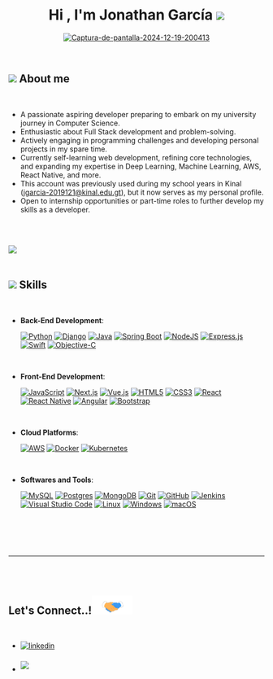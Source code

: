 
<h1 align="center"><b>Hi , I'm Jonathan García </b><img src="https://media.giphy.com/media/hvRJCLFzcasrR4ia7z/giphy.gif" width="35"></h1>
<!--  -->
<p align="center">
  <a href="https://ibb.co/fDSQVNv"><img src="https://i.ibb.co/Y0Wb4dZ/Captura-de-pantalla-2024-12-19-200413.png" alt="Captura-de-pantalla-2024-12-19-200413" border="0"></a>
</p>


<br>



	
## <picture><img src = "https://static.thenounproject.com/png/5018305-200.png" width = 50px></picture> **About me**
<br>

- A passionate aspiring developer preparing to embark on my university journey in Computer Science.
- Enthusiastic about Full Stack development and problem-solving.
- Actively engaging in programming challenges and developing personal projects in my spare time.
- Currently self-learning web development, refining core technologies, and expanding my expertise in Deep Learning, Machine Learning, AWS, React Native, and more.
- This account was previously used during my school years in Kinal (jgarcia-2019121@kinal.edu.gt), but it now serves as my personal profile.
- Open to internship opportunities or part-time roles to further develop my skills as a developer.

<br><br>

<img src="https://user-images.githubusercontent.com/73097560/115834477-dbab4500-a447-11eb-908a-139a6edaec5c.gif"><br><br>

## <img src="https://media2.giphy.com/media/QssGEmpkyEOhBCb7e1/giphy.gif?cid=ecf05e47a0n3gi1bfqntqmob8g9aid1oyj2wr3ds3mg700bl&rid=giphy.gif" width ="25"><b> Skills</b>
<br>

<p align="center">

- **Back-End Development**:
    
    [![Python](https://img.shields.io/badge/Python-3776AB?logo=python&logoColor=fff)](#)
    [![Django](https://img.shields.io/badge/Django-%23092E20.svg?logo=django&logoColor=white)](#)
    [![Java](https://img.shields.io/badge/Java-%23ED8B00.svg?logo=openjdk&logoColor=white)](#)
    [![Spring Boot](https://img.shields.io/badge/Spring%20Boot-6DB33F?logo=springboot&logoColor=fff)](#)
    [![NodeJS](https://img.shields.io/badge/Node.js-6DA55F?logo=node.js&logoColor=white)](#)
    [![Express.js](https://img.shields.io/badge/Express.js-%23404d59.svg?logo=express&logoColor=%2361DAFB)](#)
    [![Swift](https://img.shields.io/badge/Swift-F54A2A?logo=swift&logoColor=white)](#)
    [![Objective-C](https://img.shields.io/badge/Objective--C-%233A95E3.svg?&logo=apple&logoColor=white)](#)
<br>   
    
- **Front-End Development**:

    [![JavaScript](https://img.shields.io/badge/JavaScript-F7DF1E?logo=javascript&logoColor=000)](#)
    [![Next.js](https://img.shields.io/badge/Next.js-black?logo=next.js&logoColor=white)](#)
    [![Vue.js](https://img.shields.io/badge/Vue.js-4FC08D?logo=vuedotjs&logoColor=fff)](#)
    [![HTML5](https://img.shields.io/badge/HTML-%23E34F26.svg?logo=html5&logoColor=white)](#)
    [![CSS3](https://img.shields.io/badge/CSS-1572B6?logo=css3&logoColor=fff)](#)
    [![React](https://img.shields.io/badge/React-%2320232a.svg?logo=react&logoColor=%2361DAFB)](#)
    [![React Native](https://img.shields.io/badge/React_Native-%2320232a.svg?logo=react&logoColor=%2361DAFB)](#)
    [![Angular](https://img.shields.io/badge/Angular-%23DD0031.svg?logo=angular&logoColor=white)](#)
    [![Bootstrap](https://img.shields.io/badge/Bootstrap-7952B3?logo=bootstrap&logoColor=fff)](#)
<br>

- **Cloud Platforms**:

    [![AWS](https://img.shields.io/badge/AWS-%23FF9900.svg?logo=amazon-web-services&logoColor=white)](#)
    [![Docker](https://img.shields.io/badge/Docker-2496ED?logo=docker&logoColor=fff)](#)
    [![Kubernetes](https://img.shields.io/badge/Kubernetes-326CE5?logo=kubernetes&logoColor=fff)](#)
<br>

- **Softwares and Tools**:

    [![MySQL](https://img.shields.io/badge/MySQL-4479A1?logo=mysql&logoColor=fff)](#)
    [![Postgres](https://img.shields.io/badge/Postgres-%23316192.svg?logo=postgresql&logoColor=white)](#)
    [![MongoDB](https://img.shields.io/badge/MongoDB-%234ea94b.svg?logo=mongodb&logoColor=white)](#)
    [![Git](https://img.shields.io/badge/Git-F05032?logo=git&logoColor=fff)](#)
    [![GitHub](https://img.shields.io/badge/GitHub-%23121011.svg?logo=github&logoColor=white)](#)
    [![Jenkins](https://img.shields.io/badge/Jenkins-D24939?logo=jenkins&logoColor=white)](#)
    [![Visual Studio Code](https://custom-icon-badges.demolab.com/badge/Visual%20Studio%20Code-0078d7.svg?logo=vsc&logoColor=white)](#)
    [![Linux](https://img.shields.io/badge/Linux-FCC624?logo=linux&logoColor=black)](#)
    [![Windows](https://custom-icon-badges.demolab.com/badge/Windows-0078D6?logo=windows11&logoColor=white)](#)
    [![macOS](https://img.shields.io/badge/macOS-000000?logo=apple&logoColor=F0F0F0)](#)
<br>

</p>

<br>
<br>

-----

<br>
<br>

## <b> Let's Connect..!</b><img src="https://github.com/0xAbdulKhalid/0xAbdulKhalid/raw/main/assets/mdImages/handshake.gif" width ="80">
<br>
<div align='left'>

<ul>

<li>
<a href="https://www.linkedin.com/in/jonathan-garcia-3abb97317/" target="_blank">
<img src="https://img.shields.io/badge/linkedin: Jonathan Garcia -%2300acee.svg?color=405DE6&style=for-the-badge&logo=linkedin&logoColor=white" alt=linkedin style="margin-bottom: 5px;"/>
</a>
</li>

<br>

<li>
<a href="mailto:jonajgarcia67@gmail.com" target="_blank">
<img src="https://img.shields.io/badge/gmail:  jonajgarcia67@gmail.com -%23EA4335.svg?style=for-the-badge&logo=gmail&logoColor=white" t=mail style="margin-bottom: 5px;" />
</a>
</li>
	
</ul>
</div>